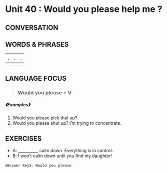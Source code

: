 # Unit 40 : Would you please help me ? 
## CONVERSATION

## WORDS & PHRASES 
. | . | .
--- | --- | ---
 |  | 

## LANGUAGE FOCUS 
> <h3>Would you please + V</h3>

##### 《Examples》
1. Would you please pick that up?
2. Would you please shut up? I’m trying to concentrate. 
## EXERCISES 
* A: __________ calm down. Everything is in control.
* B: I won’t calm down until you find my daughter! 

`《Answer Key》: Would you please`